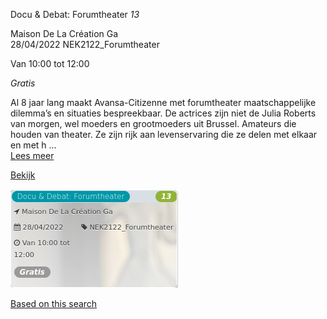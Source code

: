 Docu & Debat: Forumtheater *13*

Maison De La Création Ga  
28/04/2022 NEK2122\_Forumtheater  

Van 10:00 tot 12:00

*Gratis*

  

Al 8 jaar lang maakt Avansa-Citizenne met forumtheater maatschappelijke dilemma’s en situaties bespreekbaar. De actrices zijn niet de Julia Roberts van morgen, wel moeders en grootmoeders uit Brussel. Amateurs die houden van theater. Ze zijn rijk aan levenservaring die ze delen met elkaar en met h ...  
[Lees meer](https://tickets.vgc.be/activity/subscribe/NEK2122_Forumtheater)

[Bekijk](https://tickets.vgc.be/activity/subscribe/NEK2122_Forumtheater)

![](69306.png)

[Based on this search](https://tickets.vgc.be/activity/index?&vrijeplaatsen=1&Age%5B%5D=3%2C4&entity=241)